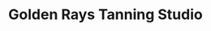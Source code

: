 ---
title: "Golden Rays Tanning Studio"
url: /bingley/golden-rays-tanning-studio/
shop: Kosmetik
---